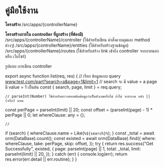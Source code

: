# คู่มือใช้งาน 

**โครงสร้าง**
/src/apps/{controllerName}

**โครงสร้างภายใน controller ที่ถูกสร้าง (ที่ต้องมี)**
/src/apps/{controllerName}/controller (ใช้สำหรับเขียน คำสั่งควบคุมและ method ต่างๆ)
/src/apps/{controllerName}/entities (ใช้สำหรับสร้างฐานข้อมูล)
/src/apps/{controllerName}/routes (ใช้สำหรับสร้าง link เข้าถึง controller จากภายนอก หรือ เว็บไซร์)

รูปแบบ การเขียน controller 

export async function list(req, res) {
    // เรียก ข้อมูลแบบ query www.test.com/part?search=a&page=1&limit=1 
    // search จะ มี value = a page มี value = 1 เป็นต้น
  const { search, page, limit } = req.query;

    // parseInt(Number) ใช้สำหรับตรวจสอบชนิดข้อมูลว่าเป็นตัวเลขหรือไม่ ถ้าไม่ จะทำงาน หลัง || (หรือ) แทน
  const perPage = parseInt(limit) || 20;
  const offset = (parseInt(page) - 1) * perPage || 0;
  let whereClause: any = {};

    //
  if (search) {
    whereClause.name = Like(`%${search}%`);
  }
  const _total = await orm(DataBase).count();
  const existed = await orm(DataBase).find({
    where: whereClause,
    take: perPage,
    skip: offset,
  });
  try {
    return res.success("Get Successfully", existed, {
      page: parseInt(page) || 1,
      total: _total,
      limit: parseInt(limit) || 20,
    });
  } catch (err) {
    console.log(err);
    return res.error(err.detail || err.routine);
  }
}